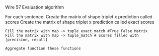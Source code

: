 Wire 57 Evaluation algorithm

For each sentence:
    Create the matrix of shape triplet x prediction called scores
    Create the matrix of shape triplet x prediction called exact scores

    Fill the matrix with map -> tuple_exact_match #True False Matrix
    Fill the matrix with map -> tuple_match # Scores filled with [precision, recall]

    Aggregate function these functions

